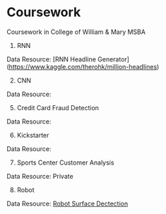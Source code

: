 # Coursework
Coursework in College of William &amp; Mary MSBA

1. RNN

Data Resource: [RNN Headline Generator] (https://www.kaggle.com/therohk/million-headlines)

2. CNN

Data Resource:

5. Credit Card Fraud Detection

Data Resource:

6. Kickstarter

Data Resource:

7. Sports Center Customer Analysis

Data Resource: Private

8. Robot

Data Resource: [Robot Surface Dectection](https://www.kaggle.com/c/career-con-2019/data)
